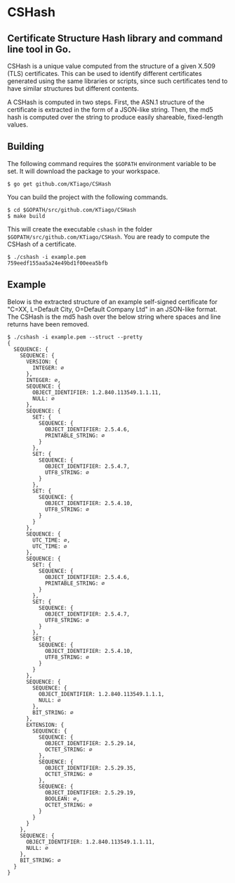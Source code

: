 # CSHash
## Certificate Structure Hash library and command line tool in Go.

CSHash is a unique value computed from the structure of a given X.509 (TLS) certificates. This can be used to identify different certificates generated using the same libraries or scripts, since such certificates tend to have similar structures but different contents.

A CSHash is computed in two steps. First, the ASN.1 structure of the certificate is extracted in the form of a JSON-like string. Then, the md5 hash is computed over the string to produce easily shareable, fixed-length values.

## Building
The following command requires the `$GOPATH` environment variable to be set. It will download the package to your workspace.
```
$ go get github.com/KTiago/CSHash
```
You can build the project with the following commands.
```
$ cd $GOPATH/src/github.com/KTiago/CSHash
$ make build
```
This will create the executable `cshash` in the folder `$GOPATH/src/github.com/KTiago/CSHash`. You are ready to compute the CSHash of a certificate.
```
$ ./cshash -i example.pem
759eedf155aa5a24e49bd1f00eea5bfb
```
## Example
Below is the extracted structure of an example self-signed certificate for "C=XX, L=Default City, O=Default Company Ltd" in an JSON-like format. The CSHash is the md5 hash over the below string where spaces and line returns have been removed.
```
$ ./cshash -i example.pem --struct --pretty
{
  SEQUENCE: {
    SEQUENCE: {
      VERSION: {
        INTEGER: ∅
      },
      INTEGER: ∅,
      SEQUENCE: {
        OBJECT_IDENTIFIER: 1.2.840.113549.1.1.11,
        NULL: ∅
      },
      SEQUENCE: {
        SET: {
          SEQUENCE: {
            OBJECT_IDENTIFIER: 2.5.4.6,
            PRINTABLE_STRING: ∅
          }
        },
        SET: {
          SEQUENCE: {
            OBJECT_IDENTIFIER: 2.5.4.7,
            UTF8_STRING: ∅
          }
        },
        SET: {
          SEQUENCE: {
            OBJECT_IDENTIFIER: 2.5.4.10,
            UTF8_STRING: ∅
          }
        }
      },
      SEQUENCE: {
        UTC_TIME: ∅,
        UTC_TIME: ∅
      },
      SEQUENCE: {
        SET: {
          SEQUENCE: {
            OBJECT_IDENTIFIER: 2.5.4.6,
            PRINTABLE_STRING: ∅
          }
        },
        SET: {
          SEQUENCE: {
            OBJECT_IDENTIFIER: 2.5.4.7,
            UTF8_STRING: ∅
          }
        },
        SET: {
          SEQUENCE: {
            OBJECT_IDENTIFIER: 2.5.4.10,
            UTF8_STRING: ∅
          }
        }
      },
      SEQUENCE: {
        SEQUENCE: {
          OBJECT_IDENTIFIER: 1.2.840.113549.1.1.1,
          NULL: ∅
        },
        BIT_STRING: ∅
      },
      EXTENSION: {
        SEQUENCE: {
          SEQUENCE: {
            OBJECT_IDENTIFIER: 2.5.29.14,
            OCTET_STRING: ∅
          },
          SEQUENCE: {
            OBJECT_IDENTIFIER: 2.5.29.35,
            OCTET_STRING: ∅
          },
          SEQUENCE: {
            OBJECT_IDENTIFIER: 2.5.29.19,
            BOOLEAN: ∅,
            OCTET_STRING: ∅
          }
        }
      }
    },
    SEQUENCE: {
      OBJECT_IDENTIFIER: 1.2.840.113549.1.1.11,
      NULL: ∅
    },
    BIT_STRING: ∅
  }
}
```
